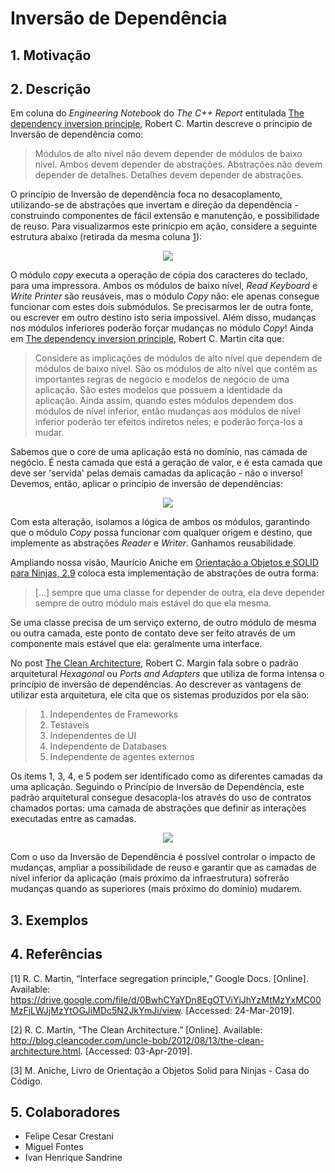 # Inversão de Dependência

## 1. Motivação



## 2. Descrição

Em coluna do _Engineering Notebook_ do _The C++ Report_ entitulada [The dependency inversion principle](1), Robert C. Martin descreve o príncipio de Inversão de dependência como:

> Módulos de alto nível não devem depender de módulos de baixo nível. Ambos devem depender de abstrações.
> Abstrações não devem depender de detalhes. Detalhes devem depender de abstrações.

O princípio de Inversão de dependência foca no desacoplamento, utilizando-se de abstrações que invertam e direção da dependência - construindo componentes de fácil extensão e manutenção, e possibilidade de reuso. Para visualizarmos este prinícpio em ação, considere a seguinte estrutura abaixo (retirada da mesma coluna [1]):

<p align="center">
  <img src="https://user-images.githubusercontent.com/15656072/55523549-35255900-5660-11e9-9542-bef06ee7e814.png" />
</p>

O módulo _copy_ executa a operação de cópia dos caracteres do teclado, para uma impressora. Ambos os módulos de baixo nível, _Read Keyboard_ e _Write Printer_  são reusáveis, mas o módulo _Copy_ não: ele apenas consegue funcionar com estes dois submódulos. Se precisarmos ler de outra fonte, ou escrever em outro destino isto seria impossível. Além disso, mudanças nos módulos inferiores poderão forçar mudanças no módulo _Copy_! Ainda em [The dependency inversion principle](1), Robert C. Martin cita que:

> Considere as implicações de módulos de alto nível que dependem de módulos de baixo nível. São os módulos de alto nível que contêm as importantes regras de negócio e modelos de negócio de uma aplicação. São estes modelos que possuem a identidade da aplicação. Ainda assim, quando estes módulos dependem dos módulos de nível inferior, então mudanças aos módulos de nível inferior poderão ter efeitos indiretos neles; e poderão força-los a mudar.

Sabemos que o core de uma aplicação está no domínio, nas camada de negócio. É nesta camada que está a geração de valor, e é esta camada que deve ser 'servida' pelas demais camadas da aplicação - não o inverso! Devemos, então, aplicar o princípio de inversão de dependẽncias:

<p align="center">
  <img src="https://user-images.githubusercontent.com/15656072/55523557-42424800-5660-11e9-8a25-bd244870fa7c.png" />
</p>

Com esta alteração, isolamos a lógica de ambos os módulos, garantindo que o módulo _Copy_ possa funcionar com qualquer origem e destino, que implemente as abstrações _Reader_ e _Writer_. Ganhamos reusabilidade.

Ampliando nossa visão, Maurício Aniche em [Orientação a Objetos e SOLID para Ninjas, 2.9][2] coloca esta implementação de abstrações de outra forma:

> [...] sempre que uma classe for depender de outra, ela deve depender sempre de outro módulo mais estável do que ela mesma.

Se uma classe precisa de um serviço externo, de outro módulo de mesma ou outra camada, este ponto de contato deve ser feito através de um componente mais estável que ela: geralmente uma interface.

No post [The Clean Architecture](3), Robert C. Margin fala sobre o padrão arquitetural _Hexagonal_ ou _Ports and Adapters_ que utiliza de forma intensa o princípio de inversão de dependẽncias. Ao descrever as vantagens de utilizar esta arquitetura, ele cita que os sistemas produzidos por ela são:

> 1. Independentes de Frameworks
> 2. Testáveis
> 3. Independentes de UI
> 4. Independente de Databases
> 5. Independente de agentes externos

Os items 1, 3, 4, e 5 podem ser identificado como as diferentes camadas da uma aplicação. Seguindo o Princípio de Inversão de Dependência, este padrão arquitetural consegue desacopla-los através do uso de contratos chamados portas: uma camada de abstrações que definir as interações executadas entre as camadas.

<p align="center">
  <img src="https://user-images.githubusercontent.com/15656072/55523565-4d957380-5660-11e9-95a7-bb541fe7497e.jpg" />
</p>

Com o uso da Inversão de Dependência é possível controlar o impacto de mudanças, ampliar a possibilidade de reuso e garantir que as camadas de nível inferior da aplicação (mais próximo da infraestrutura) sofrerão mudanças quando as superiores (mais próximo do domínio) mudarem.

## 3. Exemplos

## 4. Referências

\[1\] R. C. Martin, “Interface segregation principle,” Google Docs. [Online]. Available: https://drive.google.com/file/d/0BwhCYaYDn8EgOTViYjJhYzMtMzYxMC00MzFjLWJjMzYtOGJiMDc5N2JkYmJi/view. [Accessed: 24-Mar-2019].

\[2\] R. C. Martin, “The Clean Architecture.” [Online]. Available: http://blog.cleancoder.com/uncle-bob/2012/08/13/the-clean-architecture.html. [Accessed: 03-Apr-2019].

\[3\] M. Aniche, Livro de Orientação a Objetos Solid para Ninjas - Casa do Código.

[1]: https://drive.google.com/file/d/0BwhCYaYDn8EgOTViYjJhYzMtMzYxMC00MzFjLWJjMzYtOGJiMDc5N2JkYmJi/view
[2]: https://www.casadocodigo.com.br/products/livro-oo-solid
[3]: http://blog.cleancoder.com/uncle-bob/2012/08/13/the-clean-architecture.html

## 5. Colaboradores

- Felipe Cesar Crestani
- Miguel Fontes
- Ivan Henrique Sandrine